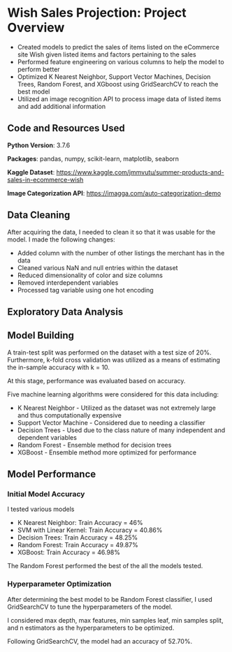 # Wish Sales Projection: Project Overview

* Created models to predict the sales of items listed on the eCommerce site Wish given listed items and factors pertaining to the sales
* Performed feature engineering on various columns to help the model to perform better
* Optimized K Nearest Neighbor, Support Vector Machines, Decision Trees, Random Forest, and XGboost using GridSearchCV to reach the best model
* Utilized an image recognition API to process image data of listed items and add additional information

## Code and Resources Used
<strong>Python Version</strong>: 3.7.6

<strong>Packages</strong>: pandas, numpy, scikit-learn, matplotlib, seaborn

<strong>Kaggle Dataset</strong>: https://www.kaggle.com/jmmvutu/summer-products-and-sales-in-ecommerce-wish

<strong>Image Categorization API</strong>: https://imagga.com/auto-categorization-demo

## Data Cleaning

After acquiring the data, I needed to clean it so that it was usable for the model. I made the following changes:

* Added column with the number of other listings the merchant has in the data
* Cleaned various NaN and null entries within the dataset
* Reduced dimensionality of color and size columns
* Removed interdependent variables
* Processed tag variable using one hot encoding

## Exploratory Data Analysis



## Model Building

A train-test split was performed on the dataset with a test size of 20%. Furthermore, k-fold cross validation was utilized as a means of estimating the in-sample accuracy with k = 10. 

At this stage, performance was evaluated based on accuracy.

Five machine learning algorithms were considered for this data including:

* K Nearest Neighbor - Utilized as the dataset was not extremely large and thus computationally expensive
* Support Vector Machine - Considered due to needing a classifier
* Decision Trees - Used due to the class nature of many independent and dependent variables
* Random Forest - Ensemble method for decision trees
* XGBoost - Ensemble method more optimized for performance

## Model Performance

### Initial Model Accuracy

I tested various models 

* K Nearest Neighbor: Train Accuracy = 46%
* SVM with Linear Kernel: Train Accuracy = 40.86%
* Decision Trees: Train Accuracy = 48.25%
* Random Forest: Train Accuracy = 49.87%
* XGBoost: Train Accuracy = 46.98%

The Random Forest performed the best of the all the models tested.

### Hyperparameter Optimization

After determining the best model to be Random Forest classifier, I used GridSearchCV to tune the hyperparameters of the model.

I considered max depth, max features, min samples leaf, min samples split, and n estimators as the hyperparameters to be optimized.

Following GridSearchCV, the model had an accuracy of 52.70%.

